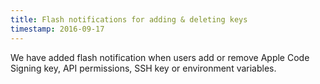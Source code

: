 ```yaml
---
title: Flash notifications for adding & deleting keys
timestamp: 2016-09-17
---
```


We have added flash notification when users add or remove Apple Code Signing key, API permissions, SSH key or environment variables.